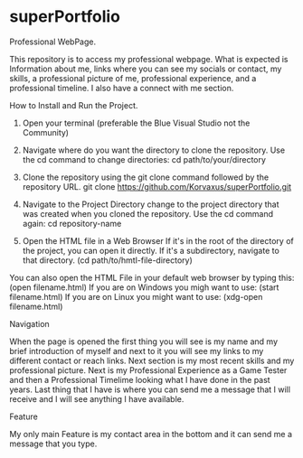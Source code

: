 # superPortfolio
Professional WebPage.

This repository is to access my professional webpage. What is expected is Information about me, links where you can see my socials or contact, my skills, a professional picture of me, professional experience, and a professional timeline. I also have a connect with me section. 

How to Install and Run the Project.

1. Open your terminal (preferable the Blue Visual Studio not the Community)

2. Navigate where do you want the directory to clone the repository. 
Use the cd command to change directories: cd path/to/your/directory

3. Clone the repository using the git clone command followed by the repository URL.
git clone https://github.com/Korvaxus/superPortfolio.git

4. Navigate to the Project Directory
change to the project directory that was  created when you cloned the repository. 
Use the cd command again: cd repository-name

5. Open the HTML file in a Web Browser
If it's in the root of the directory of the project, you can open it directly. If it's a subdirectory, navigate to that directory.
(cd path/to/hmtl-file-directory)

You can also open the HTML File in your default web browser by typing this: (open filename.html)
If you are on Windows you migh want to use: (start filename.html)
If you are on Linux you might want to use: (xdg-open filename.html)

Navigation

When the page is opened the first thing you will see is my name and my brief introduction of myself and next to it you will see my links to my different contact or reach links. Next section is my most recent skills and my professional picture. Next is my Professional Experience as a Game Tester and then a Professional Timelime looking what I have done in the past years. Last thing that I have is where you can send me a message that I will receive and I will see anything I have available. 

Feature

My only main Feature is my contact area in the bottom and it can send me a message that you type.
